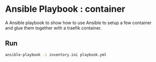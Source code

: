 # Ansible Playbook : container

A Ansible playbook to show how to use Ansible to setup a few container
and glue them together with a traefik container.

## Run

```bash
ansible-playbook -i inventory.ini playbook.yml
```

